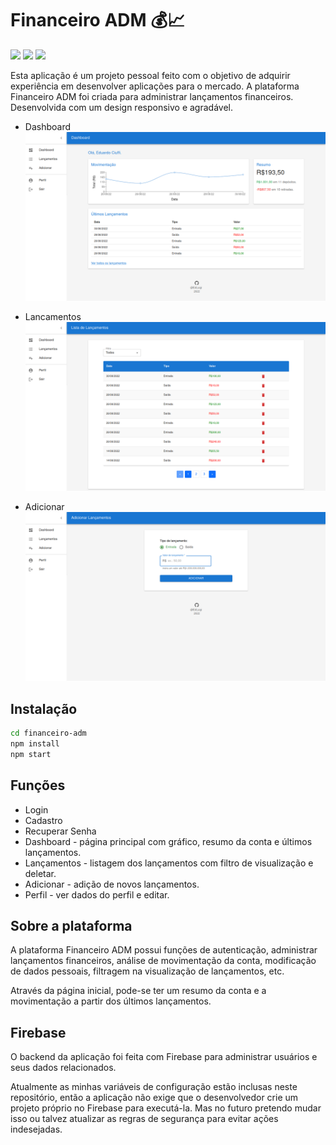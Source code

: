 # Financeiro ADM 💰📈

![](https://img.shields.io/badge/npm-v8.15.0-blue) ![](https://img.shields.io/badge/templates-MUI-blue) ![](https://img.shields.io/badge/React-9cf) 

Esta aplicação é um projeto pessoal feito com o objetivo de adquirir experiência em desenvolver aplicações para o mercado.
A plataforma Financeiro ADM foi criada para administrar lançamentos financeiros. Desenvolvida com um design responsivo e agradável.

- Dashboard
![](img/Dashboard.png)

- Lancamentos
![](img/Lancamentos.png)

- Adicionar
![](img/Adicionar.png)

## Instalação
```sh
cd financeiro-adm
npm install
npm start
```

## Funções
- Login
- Cadastro
- Recuperar Senha
- Dashboard - página principal com gráfico, resumo da conta e últimos lançamentos.
- Lançamentos - listagem dos lançamentos com filtro de visualização e deletar.
- Adicionar - adição de novos lançamentos.
- Perfil - ver dados do perfil e editar.

## Sobre a plataforma
A plataforma Financeiro ADM possui funções de autenticação, administrar lançamentos financeiros, análise de movimentação da conta, modificação de dados pessoais, filtragem na visualização de lançamentos, etc.

Através da página inicial, pode-se ter um resumo da conta e a movimentação a partir dos últimos lançamentos.

## Firebase
O backend da aplicação foi feita com Firebase para administrar usuários e seus dados relacionados.

Atualmente as minhas variáveis de configuração estão inclusas neste repositório, então a aplicação não exige que o desenvolvedor crie um projeto próprio no Firebase para executá-la. Mas no futuro pretendo mudar isso ou talvez atualizar as regras de segurança para evitar ações indesejadas.
